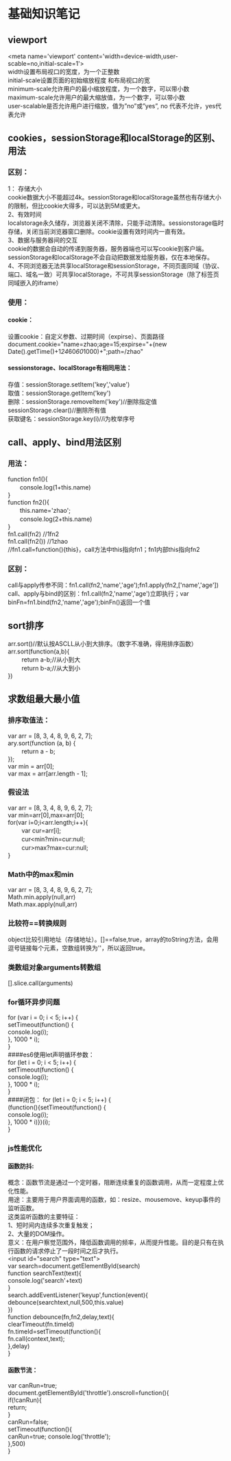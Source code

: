 # 基础知识笔记  
## viewport  
\<meta name='viewport' content='width=device-width,user-scable=no,initial-scale=1'\>  
width设置布局视口的宽度，为一个正整数  
initial-scale设置页面的初始缩放程度 和布局视口的宽  
minimum-scale允许用户的最小缩放程度，为一个数字，可以带小数  
maximum-scale允许用户的最大缩放值，为一个数字，可以带小数  
user-scalable是否允许用户进行缩放，值为”no”或”yes”, no 代表不允许，yes代表允许  
## cookies，sessionStorage和localStorage的区别、用法  
### 区别：   
1： 存储大小  
cookie数据大小不能超过4k。sessionStorage和localStorage虽然也有存储大小的限制，但比cookie大得多，可以达到5M或更大。  
2、有效时间  
localstorage永久储存，浏览器关闭不清除，只能手动清除。sessionstorage临时存储，关闭当前浏览器窗口删除。cookie设置有效时间内一直有效。  
3、数据与服务器间的交互  
cookie的数据会自动的传递到服务器，服务器端也可以写cookie到客户端。sessionStorage和localStorage不会自动把数据发给服务器，仅在本地保存。  
4、不同浏览器无法共享localStorage和sessionStorage，不同页面同域（协议、端口、域名一致）可共享localStorage，不可共享sessionStorage（除了标签页同域嵌入的iframe）  
### 使用：  
#### cookie：
设置cookie：自定义参数、过期时间（expirse）、页面路径  
document.cookie="name=zhao;age=15;expirse="+(new Date().getTime()+1*24*60*60*1000)+";path=/zhao"  
#### sessionstorage、localStorage有相同用法：   
存值：sessionStorage.setItem('key','value')  
取值：sessionStorage.getItem('key')  
删除：sessionStorage.removeItem('key')//删除指定值sessionStorage.clear()//删除所有值  
获取键名：sessionStorage.key(i)//i为枚举序号  
## call、apply、bind用法区别  
### 用法：  
function fn1(){   
　　console.log(1+this.name)    
}  
function fn2(){  
　　this.name='zhao';   
　　console.log(2+this.name)   
}  
fn1.call(fn2) //1fn2   
fn1.call(fn2()) //1zhao  
//fn1.call=function(){this}，call方法中this指向fn1；fn1内部this指向fn2   
### 区别：  
call与apply传参不同：fn1.call(fn2,'name','age');fn1.apply(fn2,['name','age'])  
call、apply与bind的区别：fn1.call(fn2,'name','age')立即执行；var binFn=fn1.bind(fn2,'name','age');binFn()返回一个值  
## sort排序  
arr.sort()//默认按ASCLL从小到大排序。（数字不准确，得用排序函数）  
arr.sort(function(a,b){   
　　	return a-b;//从小到大  
　　	return b-a;//从大到小  
})  
## 求数组最大最小值  
### 排序取值法：  
var arr = [8, 3, 4, 8, 9, 6, 2, 7];  
ary.sort(function (a, b) {  
　　 return a - b;  
});  
var min = arr[0];  
var max = arr[arr.length - 1];  
### 假设法  
var arr = [8, 3, 4, 8, 9, 6, 2, 7];    
var min=arr[0],max=arr[0];  
for(var i=0;i<arr.length;i++){  
　　	var cur=arr[i];  
　　	cur<min?min=cur:null;  
　　	cur>max?max=cur:null;  
}  
### Math中的max和min  
var arr = [8, 3, 4, 8, 9, 6, 2, 7];    
Math.min.apply(null,arr)  
Math.max.apply(null,arr)  
### 比较符==转换规则  
object比较引用地址（存储地址）。[]==false,true，array的toString方法，会用逗号链接每个元素，空数组转换为''，所以返回true。   
### 类数组对象arguments转数组  
[].slice.call(arguments)   
### for循环异步问题  
for (var i = 0; i < 5; i++) {  
  setTimeout(function() {  
    console.log(i);  
  }, 1000 * i);  
}  
####es6使用let声明循环参数：  
for (let i = 0; i < 5; i++) {  
  setTimeout(function() {  
    console.log(i);  
  }, 1000 * i);  
}  
####闭包：
for (let i = 0; i < 5; i++) {  
  (function(){setTimeout(function() {  
    console.log(i);  
  }, 1000 * i)})(i);  
}  
### js性能优化  
#### 函数防抖:  
概念：函数节流是通过一个定时器，阻断连续重复的函数调用，从而一定程度上优化性能。  
用途：主要用于用户界面调用的函数，如：resize、mousemove、keyup事件的监听函数。   
这类监听函数的主要特征：   
1、短时间内连续多次重复触发；   
2、大量的DOM操作。  
意义：在用户察觉范围外，降低函数调用的频率，从而提升性能。目的是只有在执行函数的请求停止了一段时间之后才执行。    
\<input id="search" type="text"\>  
var search=document.getElementById(search)  
function searchText(text){  
	console.log('search'+text)  
}  
search.addEventListener('keyup',function(event){  
	debounce(searchtext,null,500,this.value)  
})  
function debounce(fn,fn2,delay,text){  
	clearTimeout(fn.timeId)  
	fn.timeId=setTimeout(function(){  
		fn.call(context,text);  
	},delay)  
}  
#### 函数节流：  
var canRun=true;  
document.getElementById('throttle').onscroll=function(){  
	if(!canRun){  
		return;  
	}  
	canRun=false;  
	setTimeout(function(){  
		canRun=true;
		console.log('throttle');  
	},500)  
}  






